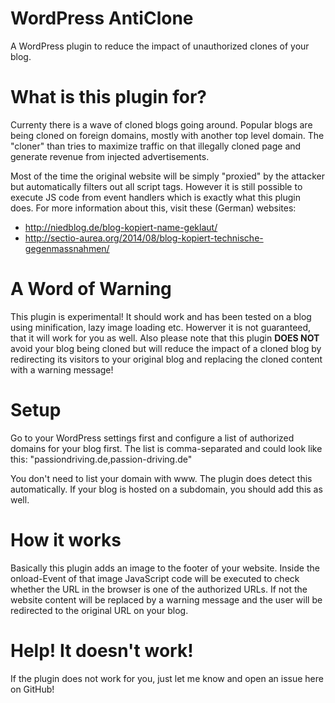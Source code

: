 WordPress AntiClone
====================

A WordPress plugin to reduce the impact of unauthorized clones of your blog.

# What is this plugin for?
Currenty there is a wave of cloned blogs going around. Popular blogs are being cloned on foreign domains, mostly with another top level domain. The "cloner" than tries to maximize traffic on that illegally cloned page and generate revenue from injected advertisements.

Most of the time the original website will be simply "proxied" by the attacker but automatically filters out all script tags. However it is still possible to execute JS code from event handlers which is exactly what this plugin does. For more information about this, visit these  (German) websites:
 * http://niedblog.de/blog-kopiert-name-geklaut/
 * http://sectio-aurea.org/2014/08/blog-kopiert-technische-gegenmassnahmen/

# A Word of Warning
This plugin is experimental! It should work and has been tested on a blog using minification, lazy image loading etc. Howerver it is not guaranteed, that it will work for you as well. Also please note that this plugin **DOES NOT** avoid your blog being cloned but will reduce the impact of a cloned blog by redirecting its visitors to your original blog and replacing the cloned content with a warning message!

# Setup
Go to your WordPress settings first and configure a list of authorized domains for your blog first. The list is comma-separated and could look like this: "passiondriving.de,passion-driving.de"

You don't need to list your domain with www. The plugin does detect this automatically. If your blog is hosted on a subdomain, you should add this as well.

# How it works
Basically this plugin adds an image to the footer of your website. Inside the onload-Event of that image JavaScript code will be executed to check whether the URL in the browser is one of the authorized URLs. If not the website content will be replaced by a warning message and the user will be redirected to the original URL on your blog.

# Help! It doesn't work!
If the plugin does not work for you, just let me know and open an issue here on GitHub!
